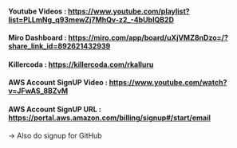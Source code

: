 #### Youtube Videos : https://www.youtube.com/playlist?list=PLLmNg_q93mewZj7MhQv-z2_-4bUblQB2D

#### Miro Dashboard : https://miro.com/app/board/uXjVMZ8nDzo=/?share_link_id=892621432939

#### Killercoda : https://killercoda.com/rkalluru

#### AWS Account SignUP Video :	 https://www.youtube.com/watch?v=JFwAS_8BZvM
#### AWS Account SignUP URL :	   https://portal.aws.amazon.com/billing/signup#/start/email

-> Also do signup for GitHub
